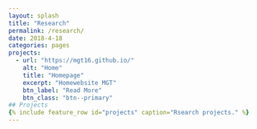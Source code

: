 ```yaml
---
layout: splash
title: "Research"
permalink: /research/
date: 2018-4-18
categories: pages
projects:
  - url: "https://mgt16.github.io/"
    alt: "Home"
    title: "Homepage"
    excerpt: "Homewebsite MGT"
    btn_label: "Read More"
    btn_class: "btn--primary"
## Projects
{% include feature_row id="projects" caption="Rsearch projects." %}
---
```


